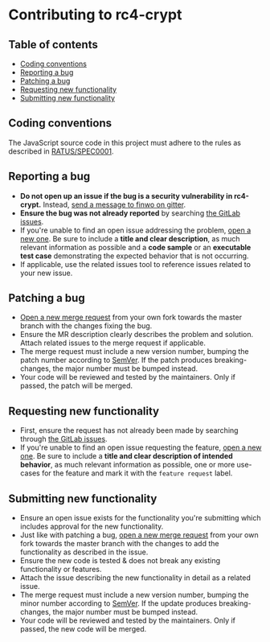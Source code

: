 # Contributing to rc4-crypt

## Table of contents

 - [Coding conventions](#coding-conventions)
 - [Reporting a bug](#reporting-a-bug)
 - [Patching a bug](#patching-a-bug)
 - [Requesting new functionality](#requesting-new-functionality)
 - [Submitting new functionality](#submitting-new-functionality)


## Coding conventions

The JavaScript source code in this project must adhere to the rules as described in [RATUS/SPEC0001][RATUS/SPEC0001].

## Reporting a bug

 - **Do not open up an issue if the bug is a security vulnerability in rc4-crypt.** Instead,
   [send a message to finwo on gitter][gitter/finwo].
 - **Ensure the bug was not already reported** by searching [the GitLab issues][issues].
 - If you're unable to find an open issue addressing the problem,
   [open a new one][issues/new]. Be sure to include a **title and clear description**, as much relevant information as
   possible and a **code sample** or an **executable test case** demonstrating the expected behavior that is not
   occurring.
 - If applicable, use the related issues tool to reference issues related to your new issue.

## Patching a bug

 - [Open a new merge request][merge_requests/new] from your own fork towards the master branch with the changes fixing
   the bug.
 - Ensure the MR description clearly describes the problem and solution. Attach related issues to the merge request if
   applicable.
 - The merge request must include a new version number, bumping the patch number according to [SemVer][semver]. If the
   patch produces breaking-changes, the major number must be bumped instead.
 - Your code will be reviewed and tested by the maintainers. Only if passed, the patch will be merged.

## Requesting new functionality

 - First, ensure the request has not already been made by searching through [the GitLab issues][issues].
 - If you're unable to find an open issue requesting the feature, [open a new one][issues/new]. Be sure to include a
   **title and clear description of intended behavior**, as much relevant information as possible, one or more use-cases
   for the feature and mark it with the `feature request` label.
   
## Submitting new functionality

 - Ensure an open issue exists for the functionality you're submitting which includes approval for the new
   functionality.
 - Just like with patching a bug, [open a new merge request][merge_requests/new] from your own fork towards the master
   branch with the changes to add the functionality as described in the issue.
 - Ensure the new code is tested & does not break any existing functionality or features.
 - Attach the issue describing the new functionality in detail as a related issue.
 - The merge request must include a new version number, bumping the minor number according to [SemVer][semver]. If the
   update produces breaking-changes, the major number must be bumped instead.
 - Your code will be reviewed and tested by the maintainers. Only if passed, the new code will be merged.

[RATUS/SPEC0001]: https://gitlab.com/ratusbv/specifications/raw/master/spec/0001.txt
[gitter/finwo]: https://gitter.im/finwo
[issues]: https://gitlab.com/finwo/rc4-crypt/issues
[issues/new]: https://gitlab.com/finwo/rc4-crypt/issues/new
[merge_requests/new]: https://gitlab.com/finwo/rc4-crypt/merge_requests/new
[semver]: http://semver.org
